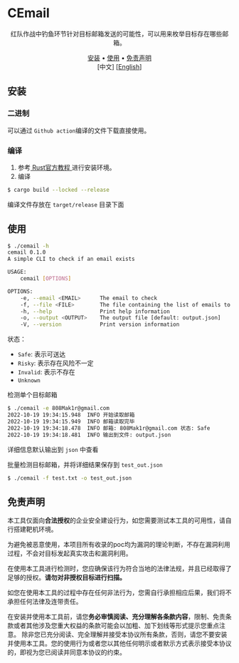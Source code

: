 # CEmail

<p align="center">
  红队作战中钓鱼环节针对目标邮箱发送的可能性，可以用来枚举目标存在哪些邮箱。
</p>

<p align="center">
  <a href="#安装">安装</a> •
  <a href="#使用">使用</a> •
  <a href="#免责声明">免责声明</a>
  <br>
  [中文]
  [<a href="./README-en.md">English</a>]
</p>

## 安装

### 二进制

可以通过 `Github action`编译的文件下载直接使用。

### 编译

1. 参考[ Rust官方教程 ](https://www.rust-lang.org/tools/install)进行安装环境。
2. 编译

```bash
$ cargo build --locked --release
```

编译文件存放在 `target/release` 目录下面

## 使用

```bash
$ ./cemail -h                                                                                                                                            main ✖ ✱ ◼
cemail 0.1.0
A simple CLI to check if an email exists

USAGE:
    cemail [OPTIONS]

OPTIONS:
    -e, --email <EMAIL>      The email to check
    -f, --file <FILE>        The file containing the list of emails to check
    -h, --help               Print help information
    -o, --output <OUTPUT>    The output file [default: output.json]
    -V, --version            Print version information
```

状态：

- `Safe`: 表示可送达
- `Risky`: 表示存在风险不一定
- `Invalid`: 表示不存在
- `Unknown`

检测单个目标邮箱

```bash
$ ./cemail -e 808Mak1r@gmail.com
2022-10-19 19:34:15.948  INFO 开始读取邮箱
2022-10-19 19:34:15.949  INFO 邮箱读取完毕
2022-10-19 19:34:18.478  INFO 邮箱: 808Mak1r@gmail.com 状态: Safe
2022-10-19 19:34:18.481  INFO 输出到文件: output.json
```

详细信息默认输出到 `json` 中查看

批量检测目标邮箱，并将详细结果保存到 `test_out.json`

```bash
$ ./cemail -f test.txt -o test_out.json
```

## 免责声明

本工具仅面向**合法授权**的企业安全建设行为，如您需要测试本工具的可用性，请自行搭建靶机环境。

为避免被恶意使用，本项目所有收录的poc均为漏洞的理论判断，不存在漏洞利用过程，不会对目标发起真实攻击和漏洞利用。

在使用本工具进行检测时，您应确保该行为符合当地的法律法规，并且已经取得了足够的授权。**请勿对非授权目标进行扫描。**

如您在使用本工具的过程中存在任何非法行为，您需自行承担相应后果，我们将不承担任何法律及连带责任。

在安装并使用本工具前，请您**务必审慎阅读、充分理解各条款内容**，限制、免责条款或者其他涉及您重大权益的条款可能会以加粗、加下划线等形式提示您重点注意。
除非您已充分阅读、完全理解并接受本协议所有条款，否则，请您不要安装并使用本工具。您的使用行为或者您以其他任何明示或者默示方式表示接受本协议的，即视为您已阅读并同意本协议的约束。
